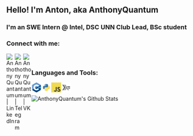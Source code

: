 ## Hello! I'm Anton, aka AnthonyQuantum

### I'm an SWE Intern @ Intel, DSC UNN Club Lead, BSc student

### Connect with me:

[<img align="left" alt="AnthonyQuantum | LinkedIn" width="22px" src="https://cdn.jsdelivr.net/npm/simple-icons@v3/icons/linkedin.svg" />][Linkedin]
[<img align="left" alt="AnthonyQuantum | Telegram" width="22px" src="https://cdn.jsdelivr.net/npm/simple-icons@3.4.1/icons/telegram.svg" />][Telegram]
[<img align="left" alt="AnthonyQuantum | VK" width="22px" src="https://cdn.jsdelivr.net/npm/simple-icons@3.4.1/icons/vk.svg" />][VK]

<br />

### Languages and Tools:

<img align="left" alt="C++" width="26px" src="https://raw.githubusercontent.com/github/explore/80688e429a7d4ef2fca1e82350fe8e3517d3494d/topics/cpp/cpp.png" />
<img align="left" alt="Python" width="26px" src="https://raw.githubusercontent.com/github/explore/80688e429a7d4ef2fca1e82350fe8e3517d3494d/topics/python/python.png" />
<img align="left" alt="JavaScript" width="26px" src="https://raw.githubusercontent.com/github/explore/80688e429a7d4ef2fca1e82350fe8e3517d3494d/topics/javascript/javascript.png" />
<img align="left" alt="Haskell" width="26px" src="https://raw.githubusercontent.com/github/explore/80688e429a7d4ef2fca1e82350fe8e3517d3494d/topics/haskell/haskell.png" />

<br />
<br />

<img align="left" alt="AnthonyQuantum's Github Stats" src="https://github-readme-stats.vercel.app/api?username=AnthonyQuantum&show_icons=true&hide_border=true&count_private=true" />

[Linkedin]: https://linkedin.com/in/AnthonyQuantum
[Telegram]: https://t.me/AnthonyQuantum
[VK]: https://vk.com/anton_aq
